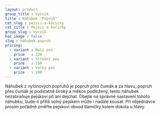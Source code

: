 ```yaml
---
layout: product
group_title : Výcvik
title : Náhubek "Popruh"
cat_slug : pejsci-a-kocicky
cat_title : Pejsci a kočičky
group_slug : vycvik
has_image : False
slug : nahubek-popruh
pricing:
  - variant : Malý pes
    price   : 120
  - variant : Střední pes
    price   : 160
  - variant : Velký pes
    price   : 200
---
```


Náhubek z nylonových popruhů je popruh přes čumák a za hlavu, popruh přes čumák je podstatně široký a měkce podložený, tento náhubek nezabraňuje pejskovi pít ani dejchat. Dbejte na správné nastavení tohoto náhubku, bude-li příliš volný pejskem může i nadále kousat. Při objednávce prosím pořádně změřte pejskovi obvod tlamičky kolem dokola u hlavy.

